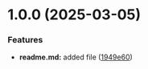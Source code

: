 # 1.0.0 (2025-03-05)


### Features

* **readme.md:** added file ([1949e60](https://github.com/aminadzh/git-extended/commit/1949e6064b618814233d1d17798daadea002d2ea))



